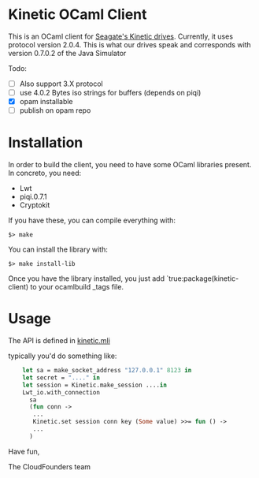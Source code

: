 Kinetic OCaml Client
====================
This is an OCaml client for [Seagate's Kinetic drives](https://developers.seagate.com/display/KV/Kinetic+Open+Storage+Documentation+Wiki). Currently, it uses protocol version 2.0.4. This is what our drives speak and corresponds with version 0.7.0.2 of the Java Simulator


Todo:
- [ ] Also support 3.X protocol
- [ ] use 4.0.2 Bytes iso strings for buffers (depends on piqi)
- [X] opam installable
- [ ] publish on opam repo

Installation
============
In order to build the client, you need to have some OCaml libraries present.
In concreto, you need:
  - Lwt
  - piqi.0.7.1
  - Cryptokit


If you have these, you can compile everything with:

```
$> make
```

You can install the library with:


```
$> make install-lib
```


Once you have the library installed, you just add `true:package(kinetic-client) to your ocamlbuild _tags file.

Usage
=====



The API is defined in [kinetic.mli](src/kinetic.mli)

typically you'd do something like:

```OCaml
    let sa = make_socket_address "127.0.0.1" 8123 in
    let secret = "...." in
    let session = Kinetic.make_session ....in
    Lwt_io.with_connection
      sa
      (fun conn ->
       ...
       Kinetic.set session conn key (Some value) >>= fun () ->
       ...
      )

```


Have fun,

   The CloudFounders team
